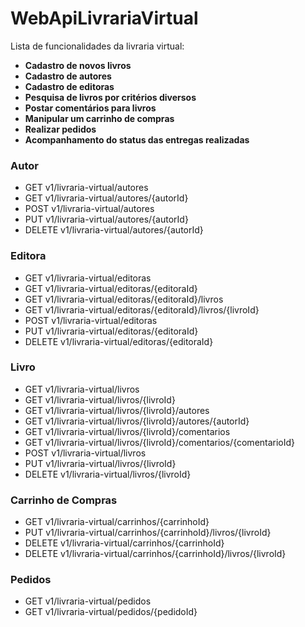 ﻿# WebApiLivrariaVirtual
 
 Lista de funcionalidades da livraria virtual:

  - **Cadastro de novos livros**
  - **Cadastro de autores**
  - **Cadastro de editoras**
  - **Pesquisa de livros por critérios diversos**
  - **Postar comentários para livros**
  - **Manipular um carrinho de compras**
  - **Realizar pedidos**
  - **Acompanhamento do status das entregas realizadas**

### Autor
  
  - GET v1/livraria-virtual/autores
  - GET v1/livraria-virtual/autores/{autorId}
  - POST v1/livraria-virtual/autores
  - PUT v1/livraria-virtual/autores/{autorId}
  - DELETE v1/livraria-virtual/autores/{autorId}
  
### Editora

  - GET v1/livraria-virtual/editoras
  - GET v1/livraria-virtual/editoras/{editoraId}
  - GET v1/livraria-virtual/editoras/{editoraId}/livros  
  - GET v1/livraria-virtual/editoras/{editoraId}/livros/{livroId}
  - POST v1/livraria-virtual/editoras
  - PUT v1/livraria-virtual/editoras/{editoraId}
  - DELETE v1/livraria-virtual/editoras/{editoraId}
  
### Livro

  - GET v1/livraria-virtual/livros
  - GET v1/livraria-virtual/livros/{livroId}
  - GET v1/livraria-virtual/livros/{livroId}/autores  
  - GET v1/livraria-virtual/livros/{livroId}/autores/{autorId}
  - GET v1/livraria-virtual/livros/{livroId}/comentarios
  - GET v1/livraria-virtual/livros/{livroId}/comentarios/{comentarioId}
  - POST v1/livraria-virtual/livros
  - PUT v1/livraria-virtual/livros/{livroId}
  - DELETE v1/livraria-virtual/livros/{livroId}
  
### Carrinho de Compras

  - GET v1/livraria-virtual/carrinhos/{carrinhoId}
  - PUT v1/livraria-virtual/carrinhos/{carrinhoId}/livros/{livroId}
  - DELETE v1/livraria-virtual/carrinhos/{carrinhoId}
  - DELETE v1/livraria-virtual/carrinhos/{carrinhoId}/livros/{livroId}
  
### Pedidos

  - GET v1/livraria-virtual/pedidos
  - GET v1/livraria-virtual/pedidos/{pedidoId}
